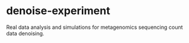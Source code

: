 # denoise-experiment
Real data analysis and simulations for metagenomics sequencing count data denoising.
